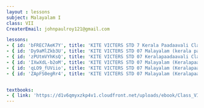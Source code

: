 ```yaml
--- 
layout : lessons 
subject: Malayalam I
class: VII
CreaterEmail: johnpaulroy121@gmail.com

lessons: 
- { id: 'bFREC7AeK7Y', title: 'KITE VICTERS STD 7 Kerala Paadaavali Class 01 (First Bell-ഫസ്റ്റ് ബെല്‍)' }
- { id: 'Dy9aMlZkb3U', title: 'KITE VICTERS STD 07 Malayalam (kerala paadam) Class 02 (First Bell-ഫസ്റ്റ് ബെല്‍)' }
- { id: 'zPUtmVYhKsQ', title: 'KITE VICTERS STD 07 Keralapaadaavali Class 03 (First Bell-ഫസ്റ്റ് ബെല്‍)' }
- { id: 'IXwXdL-b2oM', title: 'KITE VICTERS STD 07 Malayalam (Keralapaadam) Class 04 (First Bell-ഫസ്റ്റ് ബെല്‍)' }
- { id: 'qLO9_fUViio', title: 'KITE VICTERS STD 07 Malayalam (Keralapaadam) Class 05 (First Bell-ഫസ്റ്റ് ബെല്‍)' }
- { id: 'ZApFS0egRr4', title: 'KITE VICTERS STD 07 Malayalam (Keralapaadam) Class 06 (First Bell-ഫസ്റ്റ് ബെല്‍)' }


textbooks:
- { link: 'https://d1v6qmyxzkp4v1.cloudfront.net/uploads/ebook/Class_VII/Malayalam_AT/MalayalamAT.pdf', title: 'Malayalam I' , medium: ' ' }
--- 
```


